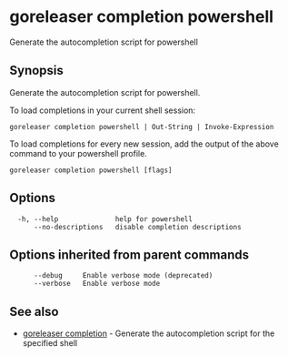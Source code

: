 # goreleaser completion powershell

Generate the autocompletion script for powershell

## Synopsis

Generate the autocompletion script for powershell.

To load completions in your current shell session:

	goreleaser completion powershell | Out-String | Invoke-Expression

To load completions for every new session, add the output of the above command
to your powershell profile.


```
goreleaser completion powershell [flags]
```

## Options

```
  -h, --help              help for powershell
      --no-descriptions   disable completion descriptions
```

## Options inherited from parent commands

```
      --debug     Enable verbose mode (deprecated)
      --verbose   Enable verbose mode
```

## See also

* [goreleaser completion](/cmd/goreleaser_completion/)	 - Generate the autocompletion script for the specified shell

